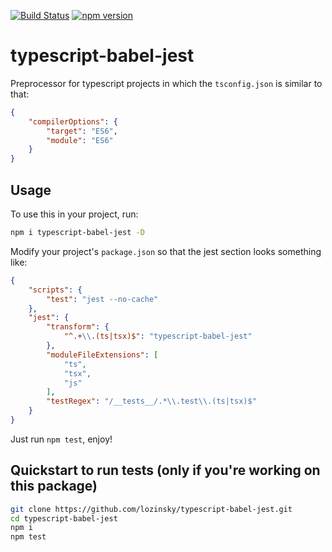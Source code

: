 [![Build Status](https://travis-ci.org/lozinsky/typescript-babel-jest.svg?branch=master)](https://travis-ci.org/lozinsky/typescript-babel-jest) [![npm version](https://img.shields.io/npm/v/typescript-babel-jest.svg?style=flat)](https://www.npmjs.com/package/typescript-babel-jest)
# typescript-babel-jest

Preprocessor for typescript projects in which the ```tsconfig.json``` is similar to that:

```json
{
    "compilerOptions": {
        "target": "ES6",
        "module": "ES6"
    }
}
```

## Usage

To use this in your project, run:

```sh
npm i typescript-babel-jest -D
```

Modify your project's ```package.json``` so that the jest section looks something like:

```json
{
    "scripts": {
        "test": "jest --no-cache"
    },
    "jest": {
        "transform": {
            "^.+\\.(ts|tsx)$": "typescript-babel-jest"
        },
        "moduleFileExtensions": [
            "ts",
            "tsx",
            "js"
        ],
        "testRegex": "/__tests__/.*\\.test\\.(ts|tsx)$"
    }
}
```

Just run ```npm test```, enjoy!

## Quickstart to run tests (only if you're working on this package)

```sh
git clone https://github.com/lozinsky/typescript-babel-jest.git
cd typescript-babel-jest
npm i
npm test
```